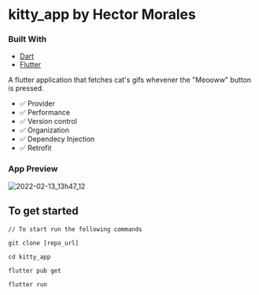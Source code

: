 # kitty_app by Hector Morales

### Built With

* [Dart](https://dart.dev)
* [Flutter](https://flutter.dev)

A flutter application that fetches cat's gifs whevener the "Meooww" button is pressed.

- ✅  Provider
- ✅  Performance
- ✅  Version control
- ✅  Organization
- ✅  Dependecy Injection
- ✅  Retrofit

### App Preview


![2022-02-13_13h47_12](https://user-images.githubusercontent.com/37377399/153772284-0a433c70-0324-415c-9523-a05907817e93.png)


## To get started 
```
// To start run the following commands 

git clone [repo_url]

cd kitty_app

flutter pub get

flutter run 
```



